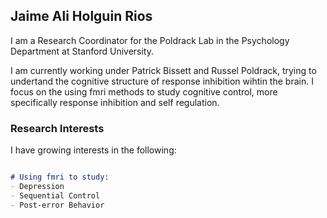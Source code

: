## Jaime Ali Holguin Rios

I am a Research Coordinator for the Poldrack Lab in the Psychology Department at Stanford University.

I am currently working under Patrick Bissett and Russel Poldrack, trying to undertand the cognitive structure of response inhibition wihtin the brain. I focus on the using fmri methods to study cognitive control, more specifically response inhibition and self regulation.

### Research Interests

I have growing interests in the following:
```markdown

# Using fmri to study:
- Depression
- Sequential Control
- Post-error Behavior
